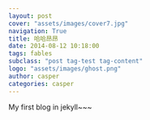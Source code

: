 ```yaml
---
layout: post
cover: "assets/images/cover7.jpg"
navigation: True
title: 哈哈昂昂
date: 2014-08-12 10:18:00
tags: fables
subclass: "post tag-test tag-content"
logo: "assets/images/ghost.png"
author: casper
categories: casper
---
```


My first blog in jekyll~~~
